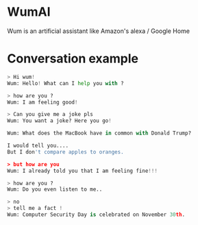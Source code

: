 # WumAI
Wum is an artificial assistant like Amazon's alexa / Google Home

# Conversation example 

```py
> Hi wum!
Wum: Hello! What can I help you with ?

> how are you ?
Wum: I am feeling good!

> Can you give me a joke pls
Wum: You want a joke? Here you go!

Wum: What does the MacBook have in common with Donald Trump?

I would tell you....
But I don't compare apples to oranges.

> but how are you
Wum: I already told you that I am feeling fine!!!

> how are you ?
Wum: Do you even listen to me..

> no
> tell me a fact !
Wum: Computer Security Day is celebrated on November 30th.
```
